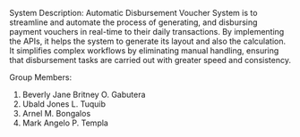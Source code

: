 System Description: Automatic Disbursement Voucher System is to streamline and automate the process of generating, and disbursing payment vouchers in real-time to their daily transactions. By implementing the APIs, it helps the system to generate its layout and also the calculation. It simplifies complex workflows by eliminating manual handling, ensuring that disbursement tasks are carried out with greater speed and consistency.

Group Members:
  1. Beverly Jane Britney O. Gabutera
  2. Ubald Jones L. Tuquib
  3. Arnel M. Bongalos
  4. Mark Angelo P. Templa

